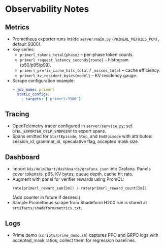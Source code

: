 # Observability Notes

## Metrics
- Prometheus exporter runs inside `server/main.py` (`PRIMERL_METRICS_PORT`, default 9300).
- Key series:
  - `primerl_tokens_total{phase}` – per-phase token counts.
  - `primerl_request_latency_seconds{route}` – histogram (p50/p95/p99).
  - `primerl_prefix_cache_hits_total` / `_misses_total` – cache efficiency.
  - `primerl_kv_resident_bytes{model}` – KV residency gauge.
- Scrape configuration example:
  ```yaml
  - job_name: primerl
    static_configs:
      - targets: ['primerl:9300']
  ```

## Tracing
- OpenTelemetry tracer configured in `server/service.py`; set `OTEL_EXPORTER_OTLP_ENDPOINT` to export spans.
- Spans emitted for `StartEpisode`, `Step`, and `EndEpisode` with attributes: session_id, grammar_id, speculative flag, accepted mask size.

## Dashboard
- Import `k8s/HelmChart/dashboards/grafana.json` into Grafana. Panels cover tokens/s, p95, KV bytes, queue depth, cache hit rate.
- Augment with panel for verifier rewards using PromQL:
  ```
  rate(primerl_reward_sum[5m]) / rate(primerl_reward_count[5m])
  ```
  (Add counter in future if desired.)
- Sample Prometheus scrape from Shadeform H200 run is stored at `artifacts/shadeform/metrics.txt`.

## Logs
- Prime demo (`scripts/prime_demo.sh`) captures PPO and GRPO logs with accepted_mask ratios; collect them for regression baselines.
